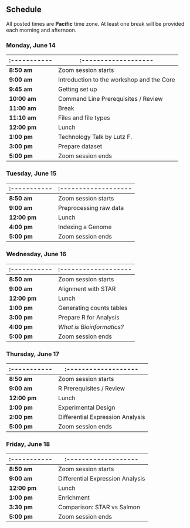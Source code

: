 ## Schedule

All posted times are **Pacific** time zone. At least one break will be provided each morning and afternoon.

### Monday, June 14

| :----------- | :-------------------                      |
| ------------ | ----------------------------------------- |
| **8:50 am**  | Zoom session starts                       |
| **9:00 am**  | Introduction to the workshop and the Core |
| **9:45 am**  | Getting set up                            |
| **10:00 am** | Command Line Prerequisites / Review       |
| **11:00 am**  | Break                      |
| **11:10 am**  | Files and file types                      |
| **12:00 pm** | Lunch                                     |
| **1:00 pm**  | Technology Talk by Lutz F.                |
| **3:00 pm**  | Prepare dataset                           |
| **5:00 pm**  | Zoom session ends                         |

### Tuesday, June 15

| :----------- | :-------------------                    |
| ------------ | --------------------------------------- |
| **8:50 am**  | Zoom session starts                     |
| **9:00 am**  | Preprocessing raw data                  |
| **12:00 pm** | Lunch                                   |
| **4:00 pm**  | Indexing a Genome                |
| **5:00 pm**  | Zoom session ends                       |

### Wednesday, June 16

| :----------- | :------------------- |
| ------------ | -------------------- |
| **8:50 am**  | Zoom session starts  |
| **9:00 am**  | Alignment with STAR                  |
| **12:00 pm** | Lunch                |
| **1:00 pm**  | Generating counts tables                |
| **3:00 pm**  | Prepare R for Analysis               |
| **4:00 pm**  | *What is Bioinformatics?*                |
| **5:00 pm**  | Zoom session ends    |

### Thursday, June 17

| :----------- | :------------------- |
| ------------ | -------------------- |
| **8:50 am**  | Zoom session starts  |
| **9:00 am**  | R Prerequisites / Review       |
| **12:00 pm** | Lunch                |
| **1:00 pm**  | Experimental Design                |
| **2:00 pm**  | Differential Expression Analysis   |
| **5:00 pm**  | Zoom session ends    |

### Friday, June 18

| :----------- | :------------------- |
| ------------ | -------------------- |
| **8:50 am**  | Zoom session starts  |
| **9:00 am**  | Differential Expression Analysis  |
| **12:00 pm** | Lunch                |
| **1:00 pm**  | Enrichment  |
| **3:30 pm**  | Comparison: STAR vs Salmon   |
| **5:00 pm**  | Zoom session ends    |
